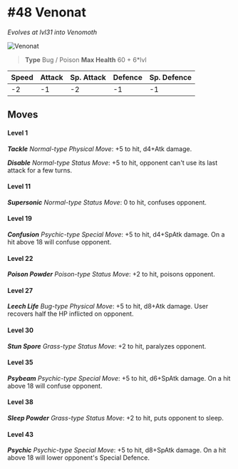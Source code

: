 # #48 Venonat
*Evolves at lvl31 into Venomoth*

![Venonat](https://img.pokemondb.net/sprites/home/normal/1x/venonat.png)

> **Type** Bug / Poison
> **Max Health** 60 + 6\*lvl

| Speed | Attack | Sp. Attack | Defence | Sp. Defence |
| ----- | ------ | ---------- | ------- | ----------- |
| -2 | -1 | -2 | -1 | -1 |

## Moves
#### Level 1

***Tackle** Normal-type Physical Move*: +5 to hit, d4+Atk damage. 

***Disable** Normal-type Status Move*: +5 to hit, opponent can't use its last attack for a few turns.
#### Level 11

***Supersonic** Normal-type Status Move*: 0 to hit, confuses opponent.
#### Level 19

***Confusion** Psychic-type Special Move*: +5 to hit, d4+SpAtk damage. On a hit above 18 will confuse opponent.
#### Level 22

***Poison Powder** Poison-type Status Move*: +2 to hit, poisons opponent.
#### Level 27

***Leech Life** Bug-type Physical Move*: +5 to hit, d8+Atk damage. User recovers half the HP inflicted on opponent.
#### Level 30

***Stun Spore** Grass-type Status Move*: +2 to hit, paralyzes opponent.
#### Level 35

***Psybeam** Psychic-type Special Move*: +5 to hit, d6+SpAtk damage. On a hit above 18 will confuse opponent.
#### Level 38

***Sleep Powder** Grass-type Status Move*: +2 to hit, puts opponent to sleep.
#### Level 43

***Psychic** Psychic-type Special Move*: +5 to hit, d8+SpAtk damage. On a hit above 18 will lower opponent's Special Defence.

